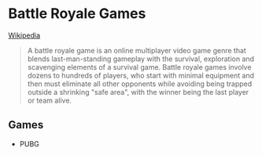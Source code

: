 # Battle Royale Games
[Wikipedia](https://en.wikipedia.org/wiki/Battle_royale_game)

> A battle royale game is an online multiplayer video game genre that blends last-man-standing gameplay with the survival, exploration and scavenging elements of a survival game. Battle royale games involve dozens to hundreds of players, who start with minimal equipment and then must eliminate all other opponents while avoiding being trapped outside a shrinking "safe area", with the winner being the last player or team alive.

## Games
- PUBG